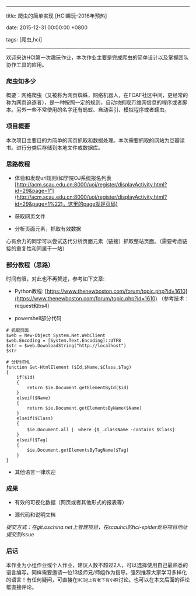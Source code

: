 
---

title: 爬虫的简单实现 [HCI趣玩-2016年预热]

date: 2015-12-31 00:00:00 +0800

tags: [爬虫,hci]

---

欢迎来访HCI第一次趣玩作业，本次作业主要是完成爬虫的简单设计以及掌握团队协作工具的应用。

<a name="zplldu"></a>
### [](#zplldu)爬虫知多少

概要：网络爬虫（又被称为网页蜘蛛，网络机器人，在FOAF社区中间，更经常的称为网页追逐者），是一种按照一定的规则，自动地抓取万维网信息的程序或者脚本。另外一些不常使用的名字还有蚂蚁、自动索引、模拟程序或者蠕虫。

<!-- more -->

<a name="e8qska"></a>
### [](#e8qska)项目概要

本次项目主要目的为简单的网页抓取和数据处理。本次需要抓取的网站为豆瓣读书。进行分类后存储到本地文件或数据库。

<a name="0t9vie"></a>
### [](#0t9vie)思路教程

- 体验和发现url规则(如学院OJ系统报名列表[http://acm.scau.edu.cn:8000/uoj/register/displayActivity.html?id=29&page=1"](http://acm.scau.edu.cn:8000/uoj/register/displayActivity.html?id=29&page=1%22)，这里的page就是页码)

- 获取网页文件

- 分析页面元素，抓取有效数据


心有余力的同学可以尝试迭代分析页面元素（链接）抓取整站页面。（需要考虑链接的重复性和同属于一站）

<a name="t5ckpu"></a>
### [](#t5ckpu)部分教程（思路）

时间有限，对此也不再赘述，参考如下文章:

- Python教程: [https://www.thenewboston.com/forum/topic.php?id=1610](https://www.thenewboston.com/forum/topic.php?id=1610) （参考技术：request和bs4）

- powershell部分代码


```
# 抓取页面
$web = New-Object System.Net.WebClient
$web.Encoding = [System.Text.Encoding]::UTF8
$str = $web.DownloadString("http://localhost")
$str

# 分析HTML
function Get-HtmlElement ($Id,$Name,$Class,$Tag)
{
    if($Id)
    {
        return $ie.Document.getElementById($id)
    }
    elseif($Name)
    {
        return $ie.Document.getElementsByName($Name)
    }
    elseif($Class)
    {
        $ie.Document.all |　where {$_.className -contains $Class}
    }
    elseif($Tag)
    {
        $ie.Document.getElementsByTagName($Tag)
    }
}
```

- 其他语言一律欢迎


<a name="tudgkb"></a>
### [](#tudgkb)成果

- 有效的可视化数据（网页或者其他形式的报表等）

- 源代码和说明文档


_提交方式：在git.oschina.net上管理项目，在scauhci的hci-spider处将项目地址提交到issue_

<a name="u3e6wl"></a>
### [](#u3e6wl)后话

本作业为小组作业或个人作业，建议人数不超过2人，可以选择使用自己最熟悉的语言编写。同样需要邀请一位13级师兄/师姐作为指导。强烈推荐大家学习多样化的语言！有任何疑问，可直接在`HCI@上有老下有小群`讨论。也可以在本文后面的评论框直接评论。

